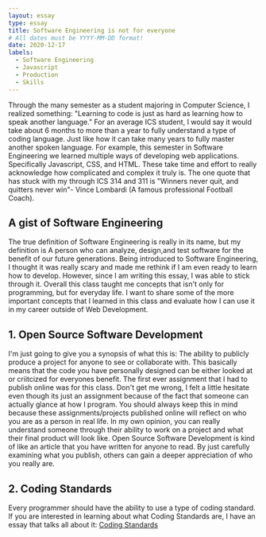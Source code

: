 ```yaml
---
layout: essay
type: essay
title: Software Engineering is not for everyone
# All dates must be YYYY-MM-DD format!
date: 2020-12-17
labels:
  - Software Engineering
  - Javascript
  - Production
  - Skills
---
```


Through the many semester as a student majoring in Computer Science, I realized something: "Learning to code is just as hard as learning how to speak another language." For an average ICS student, I would say it would take about 6 months to more than a year to fully understand a type of coding language. Just like how it can take many years to fully master another spoken language. For example, this semester in Software Engineering we learned multiple ways of developing web applications. Specifically Javascript, CSS, and HTML. These take time and effort to really acknowledge how complicated and complex it truly is. The one quote that has stuck with my through ICS 314 and 311 is "Winners never quit, and quitters never win"- Vince Lombardi (A famous professional Football Coach).

## A gist of Software Engineering

The true definition of Software Engineering is really in its name, but my definition is A person who can analyze, design,and test software for the benefit of our future generations. Being introduced to Software Engineering, I thought it was really scary and made me rethink if I am even ready to learn how to develop. However, since I am writing this essay, I was able to stick through it. Overall this class taught me concepts that isn't only for programming, but for everyday life. I want to share some of the more important concepts that I learned in this class and evaluate how I can use it in my career outside of Web Development. 

## 1. Open Source Software Development

I'm just going to give you a synopsis of what this is: The ability to publicly produce a project for anyone to see or collaborate with. This basically means that the code you have personally designed can be either looked at or criitcized for everyones benefit. The first ever assignment that I had to publish online was for this class. Don't get me wrong, I felt a little hesitate even though its just an assignment because of the fact that someone can actually glance at how I program. You should always keep this in mind because these assignments/projects published online will reflect on who you are as a person in real life. In my own opinion, you can really understand someone through their ability to work on a project and what their final product will look like. Open Source Software Development is kind of like an article that you have written for anyone to read. By just carefully examining what you publish, others can gain a deeper appreciation of who you really are. 

## 2. Coding Standards

Every programmer should have the ability to use a type of coding standard. If you are interested in learning about what Coding Standards are, I have an essay that talks all about it: <a href="https://alohajerome.github.io/essays/2020-10-08.html">Coding Standards</a> 



